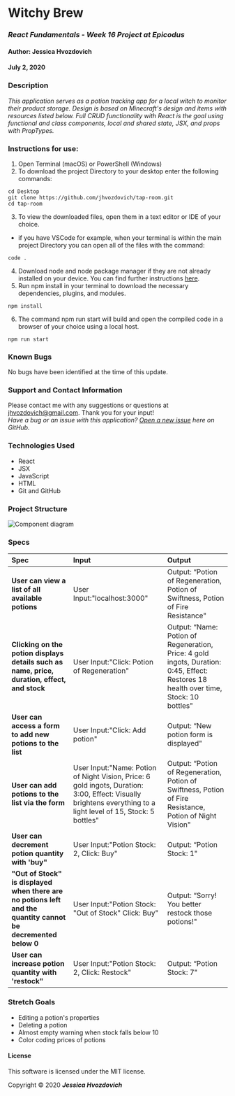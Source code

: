 # **Witchy Brew**

### _React Fundamentals - Week 16 Project at Epicodus_

#### Author: **Jessica Hvozdovich**
#### July 2, 2020

### Description

_This application serves as a potion tracking app for a local witch to monitor their product storage. Design is based on Minecraft's design and items with resources listed below. Full CRUD functionality with React is the goal using functional and class components, local and shared state, JSX, and props with PropTypes._

### Instructions for use:

1. Open Terminal (macOS) or PowerShell (Windows)
2. To download the project Directory to your desktop enter the following commands:
```
cd Desktop
git clone https://github.com/jhvozdovich/tap-room.git
cd tap-room
```
3. To view the downloaded files, open them in a text editor or IDE of your choice.
* if you have VSCode for example, when your terminal is within the main project Directory you can open all of the files with the command:
```
code .
```
4. Download node and node package manager if they are not already installed on your device. You can find further instructions [here](https://www.learnhowtoprogram.com/intermediate-javascript/getting-started-with-javascript-8d3b52cf-3755-481d-80c5-46f1d3a8ffeb/installing-node-js-14f2721a-61e0-44b3-af1f-73f17348c8f4).
5. Run npm install in your terminal to download the necessary dependencies, plugins, and modules.
```
npm install
```
6. The command npm run start will build and open the compiled code in a browser of your choice using a local host.
```
npm run start
```

### Known Bugs

No bugs have been identified at the time of this update.

### Support and Contact Information

Please contact me with any suggestions or questions at jhvozdovich@gmail.com. Thank you for your input!  
_Have a bug or an issue with this application? [Open a new issue](https://github.com/jhvozdovich/tap-room/issues) here on GitHub._

### Technologies Used

* React
* JSX
* JavaScript
* HTML
* Git and GitHub

### Project Structure

![Component diagram](public/TapRoomComponentDiagram.)

### Specs
| Spec | Input | Output |
| :------------- | :------------- | :------------- |
| **User can view a list of all available potions** | User Input:"localhost:3000" | Output: “Potion of Regeneration, Potion of Swiftness, Potion of Fire Resistance" |
| **Clicking on the potion displays details such as name, price, duration, effect, and stock** | User Input:"Click: Potion of Regeneration" | Output: “Name: Potion of Regeneration, Price: 4 gold ingots, Duration: 0:45, Effect: Restores 18 health over time, Stock: 10 bottles" |
| **User can access a form to add new potions to the list** | User Input:"Click: Add potion" | Output: “New potion form is displayed" |
| **User can add potions to the list via the form** | User Input:"Name: Potion of Night Vision, Price: 6 gold ingots, Duration: 3:00, Effect: Visually brightens everything to a light level of 15, Stock: 5 bottles" | Output: “Potion of Regeneration, Potion of Swiftness, Potion of Fire Resistance, Potion of Night Vision" |
| **User can decrement potion quantity with 'buy"** | User Input:"Potion Stock: 2, Click: Buy" | Output: “Potion Stock: 1" |
| **"Out of Stock" is displayed when there are no potions left and the quantity cannot be decremented below 0** | User Input:"Potion Stock: "Out of Stock" Click: Buy" | Output: “Sorry! You better restock those potions!" |
| **User can increase potion quantity with 'restock"** | User Input:"Potion Stock: 2, Click: Restock" | Output: “Potion Stock: 7" |

### Stretch Goals
* Editing a potion's properties
* Deleting a potion
* Almost empty warning when stock falls below 10
* Color coding prices of potions




#### License

This software is licensed under the MIT license.

Copyright © 2020 **_Jessica Hvozdovich_**
